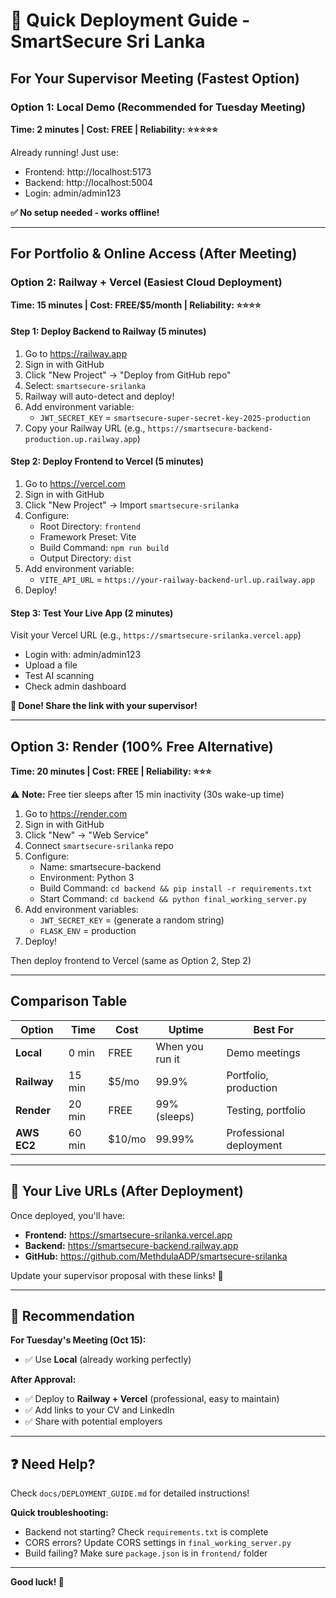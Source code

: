 # 🚀 Quick Deployment Guide - SmartSecure Sri Lanka

## For Your Supervisor Meeting (Fastest Option)

### Option 1: Local Demo (Recommended for Tuesday Meeting)
**Time: 2 minutes | Cost: FREE | Reliability: ⭐⭐⭐⭐⭐**

Already running! Just use:
- Frontend: http://localhost:5173
- Backend: http://localhost:5004
- Login: admin/admin123

**✅ No setup needed - works offline!**

---

## For Portfolio & Online Access (After Meeting)

### Option 2: Railway + Vercel (Easiest Cloud Deployment)
**Time: 15 minutes | Cost: FREE/$5/month | Reliability: ⭐⭐⭐⭐**

#### Step 1: Deploy Backend to Railway (5 minutes)

1. Go to https://railway.app
2. Sign in with GitHub
3. Click "New Project" → "Deploy from GitHub repo"
4. Select: `smartsecure-srilanka`
5. Railway will auto-detect and deploy!
6. Add environment variable:
   - `JWT_SECRET_KEY` = `smartsecure-super-secret-key-2025-production`
7. Copy your Railway URL (e.g., `https://smartsecure-backend-production.up.railway.app`)

#### Step 2: Deploy Frontend to Vercel (5 minutes)

1. Go to https://vercel.com
2. Sign in with GitHub
3. Click "New Project" → Import `smartsecure-srilanka`
4. Configure:
   - Root Directory: `frontend`
   - Framework Preset: Vite
   - Build Command: `npm run build`
   - Output Directory: `dist`
5. Add environment variable:
   - `VITE_API_URL` = `https://your-railway-backend-url.up.railway.app`
6. Deploy!

#### Step 3: Test Your Live App (2 minutes)

Visit your Vercel URL (e.g., `https://smartsecure-srilanka.vercel.app`)
- Login with: admin/admin123
- Upload a file
- Test AI scanning
- Check admin dashboard

**🎉 Done! Share the link with your supervisor!**

---

## Option 3: Render (100% Free Alternative)

**Time: 20 minutes | Cost: FREE | Reliability: ⭐⭐⭐**

⚠️ **Note:** Free tier sleeps after 15 min inactivity (30s wake-up time)

1. Go to https://render.com
2. Sign in with GitHub
3. Click "New" → "Web Service"
4. Connect `smartsecure-srilanka` repo
5. Configure:
   - Name: smartsecure-backend
   - Environment: Python 3
   - Build Command: `cd backend && pip install -r requirements.txt`
   - Start Command: `cd backend && python final_working_server.py`
6. Add environment variables:
   - `JWT_SECRET_KEY` = (generate a random string)
   - `FLASK_ENV` = production
7. Deploy!

Then deploy frontend to Vercel (same as Option 2, Step 2)

---

## Comparison Table

| Option | Time | Cost | Uptime | Best For |
|--------|------|------|--------|----------|
| **Local** | 0 min | FREE | When you run it | Demo meetings |
| **Railway** | 15 min | $5/mo | 99.9% | Portfolio, production |
| **Render** | 20 min | FREE | 99% (sleeps) | Testing, portfolio |
| **AWS EC2** | 60 min | $10/mo | 99.99% | Professional deployment |

---

## 📱 Your Live URLs (After Deployment)

Once deployed, you'll have:
- **Frontend:** https://smartsecure-srilanka.vercel.app
- **Backend:** https://smartsecure-backend.railway.app
- **GitHub:** https://github.com/MethdulaADP/smartsecure-srilanka

Update your supervisor proposal with these links! 🔗

---

## 🎯 Recommendation

**For Tuesday's Meeting (Oct 15):**
- ✅ Use **Local** (already working perfectly)

**After Approval:**
- ✅ Deploy to **Railway + Vercel** (professional, easy to maintain)
- ✅ Add links to your CV and LinkedIn
- ✅ Share with potential employers

---

## ❓ Need Help?

Check `docs/DEPLOYMENT_GUIDE.md` for detailed instructions!

**Quick troubleshooting:**
- Backend not starting? Check `requirements.txt` is complete
- CORS errors? Update CORS settings in `final_working_server.py`
- Build failing? Make sure `package.json` is in `frontend/` folder

---

**Good luck! 🚀**
